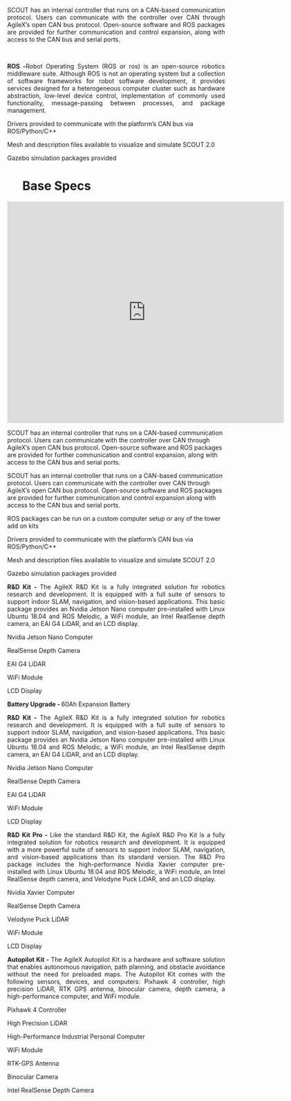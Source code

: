 <!--Do not delete this text yet!-->
<p style="text-align: justify;">SCOUT has an internal controller that runs on a CAN-based communication protocol. Users can communicate with the controller over CAN through AgileX’s open CAN bus protocol. Open-source software and ROS packages are provided for further communication and control expansion, along with access to the CAN bus and serial ports.</p>
<br>
<p style="text-align: justify;"><b>ROS -</b>Robot Operating System (ROS or ros) is an open-source robotics middleware suite. Although ROS is not an operating system but a collection of software frameworks for robot software development, it provides services designed for a heterogeneous computer cluster such as hardware abstraction, low-level device control, implementation of commonly used functionality, message-passing between processes, and package management.</p>

<p>Drivers provided to communicate with the platform’s CAN bus via ROS/Python/C++</p>
<p>Mesh and description files available to visualize and simulate SCOUT 2.0</p>
<p>Gazebo simulation packages provided</p>

<h1 style="margin-left: 35px; margin-right: 35px;"> Base Specs</h1>


<iframe width="640" height="512" src="https://embed.imajize.com/9609582" frameborder="0" scrolling="no" style="background-color: transparent; border: 0;" allowfullscreen></iframe>

SCOUT has an internal controller that runs on a CAN-based communication protocol. Users can communicate with the controller over CAN through AgileX’s open CAN bus protocol. Open-source software and ROS packages are provided for further communication and control expansion, along with access to the CAN bus and serial ports.

<p>SCOUT has an internal controller that runs on a CAN-based communication protocol. Users can communicate with the controller over CAN through AgileX’s open CAN bus protocol. Open-source software and ROS packages are provided for further communication and control expansion along with access to the CAN bus and serial ports.</p>
<p>ROS packages can be run on a custom computer setup or any of the tower add on kits</p>
<p>Drivers provided to communicate with the platform’s CAN bus via ROS/Python/C++</p>
<p>Mesh and description files available to visualize and simulate SCOUT 2.0</p>
<p>Gazebo simulation packages provided</p>

<p style="text-align: justify;"><b>R&D Kit - </b>The AgileX R&D Kit is a fully integrated solution for robotics research and development. It is equipped with a full suite of sensors to support indoor SLAM, navigation, and vision-based applications. This basic package provides an Nvidia Jetson Nano computer pre-installed with Linux Ubuntu 18.04 and ROS Melodic, a WiFi module, an Intel RealSense depth camera, an EAI G4 LiDAR, and an LCD display.</p>
<p>Nvidia Jetson Nano Computer</p>
<p>RealSense Depth Camera</p>
<p>EAI G4 LiDAR</p>
<p>WiFi Module</p>
<p>LCD Display</p>

<p style="text-align: justify;">
<b>Battery Upgrade - </b>60Ah Expansion Battery</p>

<p style="text-align: justify;"><b>R&D Kit - </b>The AgileX R&D Kit is a fully integrated solution for robotics research and development. It is equipped with a full suite of sensors to support indoor SLAM, navigation, and vision-based applications. This basic package provides an Nvidia Jetson Nano computer pre-installed with Linux Ubuntu 18.04 and ROS Melodic, a WiFi module, an Intel RealSense depth camera, an EAI G4 LiDAR, and an LCD display.</p>
<p>Nvidia Jetson Nano Computer</p>
<p>RealSense Depth Camera</p>
<p>EAI G4 LiDAR</p>
<p>WiFi Module</p>
<p>LCD Display</p>


<p style="text-align: justify;"><b>R&D Kit Pro - </b>Like the standard R&D Kit, the AgileX R&D Pro Kit is a fully integrated solution for robotics research and development. It is equipped with a more powerful suite of sensors to support indoor SLAM, navigation, and vision-based applications than its standard version. The R&D Pro package includes the high-performance Nvidia Xavier computer pre-installed with Linux Ubuntu 18.04 and ROS Melodic, a WiFi module, an Intel RealSense depth camera, and Velodyne Puck LiDAR, and an LCD display.</p>
<p>Nvidia Xavier Computer</p>
<p>RealSense Depth Camera</p>
<p>Velodyne Puck LiDAR</p>
<p>WiFi Module</p>
<p>LCD Display</p>

<p style="text-align: justify;"><b>Autopilot Kit - </b>The AgileX Autopilot Kit is a hardware and software solution that enables autonomous navigation, path planning, and obstacle avoidance without the need for preloaded maps. The Autopilot Kit comes with the following sensors, devices, and computers: Pixhawk 4 controller, high precision LiDAR, RTK GPS antenna, binocular camera, depth camera, a high-performance computer, and WiFi module.</p>
<p>Pixhawk 4 Controller</p>
<p>High Precision LiDAR</p>
<p>High-Performance Industrial Personal Computer</p>
<p>WiFi Module</p>
<p>RTK-GPS Antenna</p>
<p>Binocular Camera</p>
<p>Intel RealSense Depth Camera</p>
